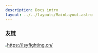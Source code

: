 ```yaml
---
description: Docs intro
layout: ../../layouts/MainLayout.astro
---
```


### 友链

<img src="https://images.drshw.tech/images/notes/LsyLogo去背景.png" style="zoom: 33%;" />https://lsyfighting.cn/

